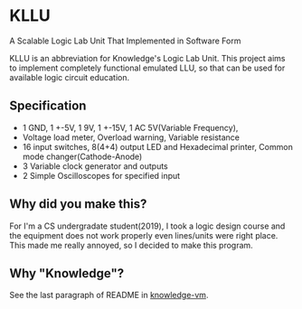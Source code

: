 # KLLU
A Scalable Logic Lab Unit That Implemented in Software Form

KLLU is an abbreviation for Knowledge's Logic Lab Unit. This project aims to implement completely functional emulated LLU, so that can be used for available logic circuit education.

## Specification
- 1 GND, 1 +-5V, 1 9V, 1 +-15V, 1 AC 5V(Variable Frequency),
- Voltage load meter, Overload warning, Variable resistance
- 16 input switches, 8(4+4) output LED and Hexadecimal printer, Common mode changer(Cathode-Anode)
- 3 Variable clock generator and outputs
- 2 Simple Oscilloscopes for specified input

## Why did you make this?
For I'm a CS undergradate student(2019), I took a logic design course and the equipment does not work properly even lines/units were right place. This made me really annoyed, so I decided to make this program.

## Why "Knowledge"?
See the last paragraph of README in [knowledge-vm](https://github.com/0x00000FF/knowledge-vm).
